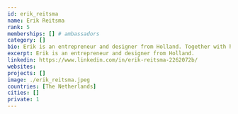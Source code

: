 ```yaml
---
id: erik_reitsma
name: Erik Reitsma
rank: 5
memberships: [] # ambassadors
category: []
bio: Erik is an entrepreneur and designer from Holland. Together with his companions he loves to invent, create and make things possible. By looking at things from another perspective they reinvent reality. That is how unexpected but often simple solutions arise on things such as one's own pension fund, circulair material use and sharing-projects. To be able to accomplish things, he strongly believes in keeping things simple and bringing people together. Ambassador fell in love with Threefold I love the TFF’s decentralized solution for the future of internet and like to help making it a reality for everyone in any way i can. 
excerpt: Erik is an entrepreneur and designer from Holland.
linkedin: https://www.linkedin.com/in/erik-reitsma-2262072b/
websites: 
projects: []
image: ./erik_reitsma.jpeg
countries: [The Netherlands]
cities: []
private: 1
---
```

